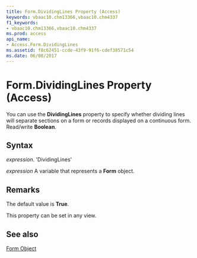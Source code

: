 ```yaml
---
title: Form.DividingLines Property (Access)
keywords: vbaac10.chm13366,vbaac10.chm4337
f1_keywords:
- vbaac10.chm13366,vbaac10.chm4337
ms.prod: access
api_name:
- Access.Form.DividingLines
ms.assetid: f8c62451-ccde-43f9-91f6-cdef38571c54
ms.date: 06/08/2017
---
```



# Form.DividingLines Property (Access)

You can use the  **DividingLines** property to specify whether dividing lines will separate sections on a form or records displayed on a continuous form. Read/write **Boolean**.


## Syntax

 _expression_. 'DividingLines'

 _expression_ A variable that represents a **Form** object.


## Remarks

The default value is  **True**.

This property can be set in any view.


## See also


[Form Object](Access.Form.md)

